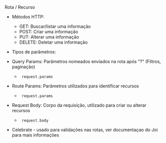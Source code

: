 
  Rota / Recurso
  
 * Métodos HTTP:
  
    * GET: Buscar/listar uma informação
    * POST: Criar uma informação
    * PUT: Alterar uma informação
    * DELETE: Deletar uma informação
 
  
 * Tipos de parâmetros:
  
 * Query Params: Parâmetros nomeados enviados na rota após "?" (Filtros, paginação)
    *      request.params
 * Route Params: Parâmetros utilizados para identificar recursos
    *      request.params
 * Request Body: Corpo da requisição, utilizado para criar ou alterar recursos
    *      request.body
 


 * Celebrate - usado para validações nas rotas, ver documentaçao do Joi para mais informações
 